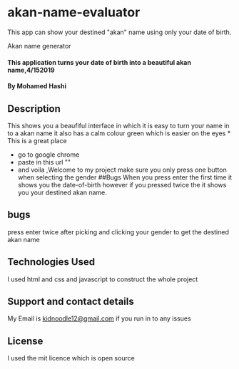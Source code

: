 # akan-name-evaluator
This app can show your destined "akan"  name using only your date of birth.

Akan name generator
#### This application turns your date of birth into a beautiful akan name,4/152019
#### By Mohamed Hashi
## Description
This shows you a beaufiful interface in which it is easy to turn your name in to a akan name it also has a calm colour green which is easier on the eyes * This is a great place
* go to google chrome
* paste in this url ""
* and voila ,Welcome to my project
make sure you only press one button when selecting the gender 
##Bugs
When you press enter the first time it shows you the date-of-birth however if you pressed twice the it shows you your destined akan name.
## bugs
press enter twice  after picking and clicking your gender to get the destined akan name
## Technologies Used
I used html and css and javascript to construct the whole project
## Support and contact details
My Email is kidnoodle12@gmail.com if you run in to any issues
## License
I used the mit licence which is open source 
